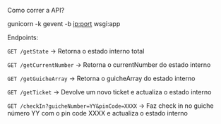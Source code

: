 Como correr a API?

gunicorn -k gevent -b <ip:port>  wsgi:app


Endpoints:

`GET /getState` -> Retorna o estado interno total

`GET /getCurrentNumber` -> Retorna o currentNumber do estado interno

`GET /getGuicheArray` -> Retorna o guicheArray do estado interno

`GET /getTicket` -> Devolve um novo ticket e actualiza o estado interno

`GET /checkIn?guicheNumber=YY&pinCode=XXXX` -> Faz check in no guiche número YY com o pin code XXXX e actualiza o estado interno

